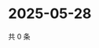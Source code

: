 # 2025-05-28

共 0 条

<!-- BEGIN ZHIHUQUESTIONS -->
<!-- 最后更新时间 Wed May 28 2025 07:10:57 GMT+0800 (China Standard Time) -->

<!-- END ZHIHUQUESTIONS -->
